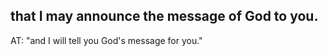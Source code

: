 ## that I may announce the message of God to you. ##

AT: "and I will tell you God's message for you."